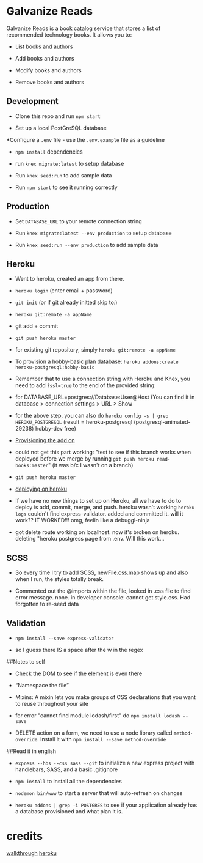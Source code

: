 # Galvanize Reads

Galvanize Reads is a book catalog service that stores a list of recommended technology books. It allows you to:

* List books and authors

* Add books and authors

* Modify books and authors

* Remove books and authors

## Development

* Clone this repo and run `npm start`

* Set up a local PostGreSQL database

*Configure a `.env` file - use the `.env.example` file as a guideline

* `npm install` dependencies

* run `knex migrate:latest` to setup database

* Run `knex seed:run` to add sample data

* Run `npm start` to see it running correctly

## Production

* Set `DATABASE_URL` to your remote connection string

* Run `knex migrate:latest --env production` to setup database

* Run `knex seed:run --env production` to add sample data

## Heroku

* Went to heroku, created an app from there. 

* `heroku login` (enter email + password)

* `git init` (or if git already initted skip to:)

* `heroku git:remote -a appName`
 
* git add + commit

* `git push heroku master`

* for existing git repository, simply `heroku git:remote -a appName`


* To provision a hobby-basic plan database: `heroku addons:create heroku-postgresql:hobby-basic`

* Remember that to use a connection string with Heroku and Knex, you need to add `?ssl=true` to the end of the provided string:

* for DATABASE_URL=postgres://Database:User@Host (You can find it in database > connection settings > URL > Show

* for the above step, you can also do `heroku config -s | grep HEROKU_POSTGRESQL` (result = heroku-postgresql (postgresql-animated-29238)  hobby-dev  free)

* [Provisioning the add on](https://devcenter.heroku.com/articles/heroku-postgresql#provisioning-the-add-on)

* could not get this part working: "test to see if this branch works when deployed before we merge by running `git push heroku read-books:master`" (it was b/c I wasn't on a branch)

* `git push heroku master`

* [deploying on heroku](https://devcenter.heroku.com/articles/git#deploying-code)

* If we have no new things to set up on Heroku, all we have to do to deploy is add, commit, merge, and push. heroku wasn't working `heroku logs` couldn't find express-validator. added and committed it. will it work?? IT WORKED!!! omg, feelin like a debuggi-ninja

* got delete route working on localhost. now it's broken on heroku. deleting "heroku postgress page from .env. Will this work... 

## SCSS

* So every time I try to add SCSS, newFile.css.map shows up and also when I run, the styles totally break. 

* Commented out the @imports within the file, looked in .css file to find error message. none. in developer console: cannot get style.css. Had forgotten to re-seed data

## Validation

* `npm install --save express-validator`

* so I guess there IS a space after the w in the regex

##Notes to self

* Check the DOM to see if the element is even there

* “Namespace the file”
 
* Mixins: A mixin lets you make groups of CSS declarations that you want to reuse throughout your site

* for error "cannot find module lodash/first" do `npm install lodash --save`

* DELETE action on a form, we need to use a node library called `method-override`. Install it with `npm install --save method-override`
 
##Read it in english
* `express --hbs --css sass --git` to initialize a new express project with handlebars, SASS, and a basic .gitignore

* `npm install` to install all the dependencies

* `nodemon bin/www` to start a server that will auto-refresh on changes

* `heroku addons | grep -i POSTGRES` to see if your application already has a database provisioned and what plan it is.


# credits 
[walkthrough](https://docs.google.com/document/d/1xqfe0KyJx_WavYXzn2Gdq807ur3PAAFkiwHSuseFgZA/edit#)
[heroku](https://q2-reads.herokuapp.com/)



